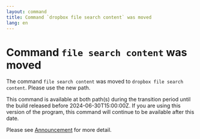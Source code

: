 ```yaml
---
layout: command
title: Command `dropbox file search content` was moved
lang: en
---
```


# Command `file search content` was moved

The command `file search content` was moved to `dropbox file search content`. Please use the new path.

This command is available at both path(s) during the transition period until the build released before 2024-06-30T15:00:00Z. If you are using this version of the program, this command will continue to be available after this date.

Please see [Announcement](https://github.com/watermint/toolbox/discussions/799) for more detail.


